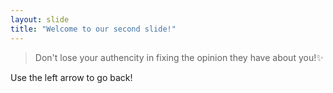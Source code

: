 ```yaml
---
layout: slide
title: "Welcome to our second slide!"
---
```

> Don't lose your authencity in fixing the opinion they have about you!✨

Use the left arrow to go back!
